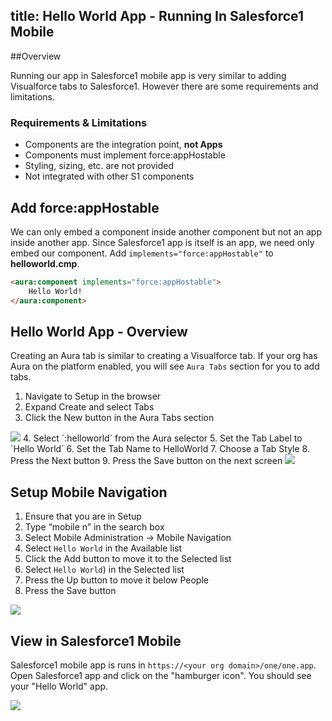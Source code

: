 title: Hello World App - Running In Salesforce1 Mobile
---
##Overview

Running our app in Salesforce1 mobile app is very similar to adding Visualforce tabs to Salesforce1. However there are some requirements and limitations.

### Requirements & Limitations

* Components are the integration point, <b>not Apps</b>
* Components must implement force:appHostable 
* Styling, sizing, etc. are not provided
* Not integrated with other S1 components

## Add force:appHostable

We can only embed a component inside another component but not an app inside another app. Since Salesforce1 app is itself is an app, we need only embed our component.
Add `implements="force:appHostable"` to <b>helloworld.cmp</b>.

``` html
<aura:component implements="force:appHostable">
    Hello World!
</aura:component>
```

## Hello World App - Overview

Creating an Aura tab is similar to creating a Visualforce tab. If your org has Aura on the platform enabled, you will see `Aura Tabs` section for you to add tabs.

1. Navigate to Setup in the browser
2. Expand Create and select Tabs
3. Click the New button in the Aura Tabs section
<img src="/auratutorials/images/hello-world-add-aura-tabs.png"/>
4. Select `<ns>:helloworld` from the Aura selector
5. Set the Tab Label to `Hello World`
6. Set the Tab Name to HelloWorld
7. Choose a Tab Style
8. Press the Next button
9. Press the Save button on the next screen

<img src="/auratutorials/images/hello-world-add-aura-tabs-save.png"/>

## Setup Mobile Navigation

1. Ensure that you are in Setup
2. Type “mobile n” in the search box
3. Select Mobile Administration -> Mobile Navigation
4. Select `Hello World` in the Available list
5. Click the Add button to move it to the Selected list
6. Select `Hello World`) in the Selected list
7. Press the Up button to move it below People
8. Press the Save button

<img src="/auratutorials/images/hello-world-mobile-navigation.png"/>


## View in Salesforce1 Mobile

Salesforce1 mobile app is runs in `https://<your org domain>/one/one.app`. Open Salesforce1  app and click on the "hamburger icon". You should see your "Hello World" app.

<img src="/auratutorials/images/hello-world-in-s1.png"/>